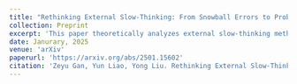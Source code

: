 ```yaml
---
title: "Rethinking External Slow-Thinking: From Snowball Errors to Probability of Correct Reasoning"
collection: Preprint
excerpt: 'This paper theoretically analyzes external slow-thinking methods in LLMs, linking snowball errors to reasoning accuracy and providing insights to enhance the interpretability of existing approaches.'
date: Janurary, 2025
venue: 'arXiv'
paperurl: 'https://arxiv.org/abs/2501.15602'
citation: 'Zeyu Gan, Yun Liao, Yong Liu. Rethinking External Slow-Thinking: From Snowball Errors to Probability of Correct Reasoning. arXiv preprint arXiv:2501.15602, 2025'
---
```

